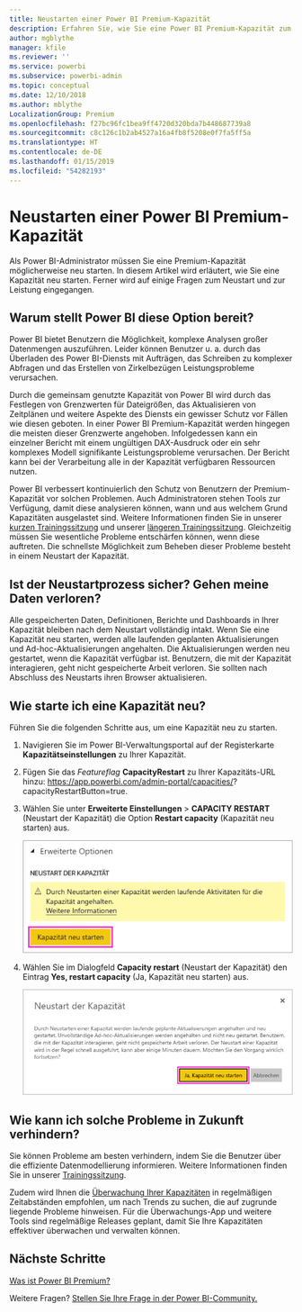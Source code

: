 ```yaml
---
title: Neustarten einer Power BI Premium-Kapazität
description: Erfahren Sie, wie Sie eine Power BI Premium-Kapazität zum Beheben von Leistungsproblemen neu starten.
author: mgblythe
manager: kfile
ms.reviewer: ''
ms.service: powerbi
ms.subservice: powerbi-admin
ms.topic: conceptual
ms.date: 12/10/2018
ms.author: mblythe
LocalizationGroup: Premium
ms.openlocfilehash: f27bc96fc1bea9ff4720d320bda7b448687739a8
ms.sourcegitcommit: c8c126c1b2ab4527a16a4fb8f5208e0f7fa5ff5a
ms.translationtype: HT
ms.contentlocale: de-DE
ms.lasthandoff: 01/15/2019
ms.locfileid: "54282193"
---
```

# <a name="restart-a-power-bi-premium-capacity"></a>Neustarten einer Power BI Premium-Kapazität

Als Power BI-Administrator müssen Sie eine Premium-Kapazität möglicherweise neu starten. In diesem Artikel wird erläutert, wie Sie eine Kapazität neu starten. Ferner wird auf einige Fragen zum Neustart und zur Leistung eingegangen.

## <a name="why-does-power-bi-provide-this-option"></a>Warum stellt Power BI diese Option bereit?

Power BI bietet Benutzern die Möglichkeit, komplexe Analysen großer Datenmengen auszuführen. Leider können Benutzer u. a. durch das Überladen des Power BI-Diensts mit Aufträgen, das Schreiben zu komplexer Abfragen und das Erstellen von Zirkelbezügen Leistungsprobleme verursachen.

Durch die gemeinsam genutzte Kapazität von Power BI wird durch das Festlegen von Grenzwerten für Dateigrößen, das Aktualisieren von Zeitplänen und weitere Aspekte des Diensts ein gewisser Schutz vor Fällen wie diesen geboten. In einer Power BI Premium-Kapazität werden hingegen die meisten dieser Grenzwerte angehoben. Infolgedessen kann ein einzelner Bericht mit einem ungültigen DAX-Ausdruck oder ein sehr komplexes Modell signifikante Leistungsprobleme verursachen. Der Bericht kann bei der Verarbeitung alle in der Kapazität verfügbaren Ressourcen nutzen. 

Power BI verbessert kontinuierlich den Schutz von Benutzern der Premium-Kapazität vor solchen Problemen. Auch Administratoren stehen Tools zur Verfügung, damit diese analysieren können, wann und aus welchem Grund Kapazitäten ausgelastet sind. Weitere Informationen finden Sie in unserer [kurzen Trainingssitzung](https://www.youtube.com/watch?v=UgsjMbhi_Bk&feature=youtu.be) und unserer [längeren Trainingssitzung](https://www.microsoft.com/businessapplicationssummit/video/BAS2018-2174). Gleichzeitig müssen Sie wesentliche Probleme entschärfen können, wenn diese auftreten. Die schnellste Möglichkeit zum Beheben dieser Probleme besteht in einem Neustart der Kapazität.

## <a name="is-the-restart-process-safe-will-i-lose-any-data"></a>Ist der Neustartprozess sicher? Gehen meine Daten verloren?

Alle gespeicherten Daten, Definitionen, Berichte und Dashboards in Ihrer Kapazität bleiben nach dem Neustart vollständig intakt. Wenn Sie eine Kapazität neu starten, werden alle laufenden geplanten Aktualisierungen und Ad-hoc-Aktualisierungen angehalten. Die Aktualisierungen werden neu gestartet, wenn die Kapazität verfügbar ist. Benutzern, die mit der Kapazität interagieren, geht nicht gespeicherte Arbeit verloren. Sie sollten nach Abschluss des Neustarts ihren Browser aktualisieren.

## <a name="how-do-i-restart-a-capacity"></a>Wie starte ich eine Kapazität neu?

Führen Sie die folgenden Schritte aus, um eine Kapazität neu zu starten.

1. Navigieren Sie im Power BI-Verwaltungsportal auf der Registerkarte **Kapazitätseinstellungen** zu Ihrer Kapazität. 

1. Fügen Sie das *Featureflag* **CapacityRestart** zu Ihrer Kapazitäts-URL hinzu: https://app.powerbi.com/admin-portal/capacities/<YourCapacityId>?capacityRestartButton=true.

1. Wählen Sie unter **Erweiterte Einstellungen** > **CAPACITY RESTART** (Neustart der Kapazität) die Option **Restart capacity** (Kapazität neu starten) aus.

    ![Kapazität neu starten](media/service-admin-premium-restart/restart-capacity.png)

1. Wählen Sie im Dialogfeld **Capacity restart** (Neustart der Kapazität) den Eintrag **Yes, restart capacity** (Ja, Kapazität neu starten) aus.

    ![Neustart bestätigen](media/service-admin-premium-restart/confirm-restart.png)

## <a name="how-can-i-prevent-issues-from-happening-in-the-future"></a>Wie kann ich solche Probleme in Zukunft verhindern?

Sie können Probleme am besten verhindern, indem Sie die Benutzer über die effiziente Datenmodellierung informieren. Weitere Informationen finden Sie in unserer [Trainingssitzung](https://www.microsoft.com/businessapplicationssummit/video/BAS2018-2170).

Zudem wird Ihnen die [Überwachung Ihrer Kapazitäten](service-admin-premium-monitor-capacity.md) in regelmäßigen Zeitabständen empfohlen, um nach Trends zu suchen, die auf zugrunde liegende Probleme hinweisen. Für die Überwachungs-App und weitere Tools sind regelmäßige Releases geplant, damit Sie Ihre Kapazitäten effektiver überwachen und verwalten können.

## <a name="next-steps"></a>Nächste Schritte

[Was ist Power BI Premium?](service-premium.md)

Weitere Fragen? [Stellen Sie Ihre Frage in der Power BI-Community.](http://community.powerbi.com/)
